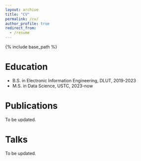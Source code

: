 ```yaml
---
layout: archive
title: "CV"
permalink: /cv/
author_profile: true
redirect_from:
  - /resume
---
```


{% include base_path %}

Education
======
* B.S. in Electronic Information Engineering, DLUT, 2019-2023
* M.S. in Data Science, USTC, 2023-now

Publications
======
 To be updated.
  
Talks
======
To be updated.
  


